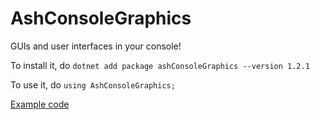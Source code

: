 # AshConsoleGraphics
GUIs and user interfaces in your console!

To install it, do `dotnet add package ashConsoleGraphics --version 1.2.1`

To use it, do `using AshConsoleGraphics;`

[Example code](./documentation/MatrixExample.cs)